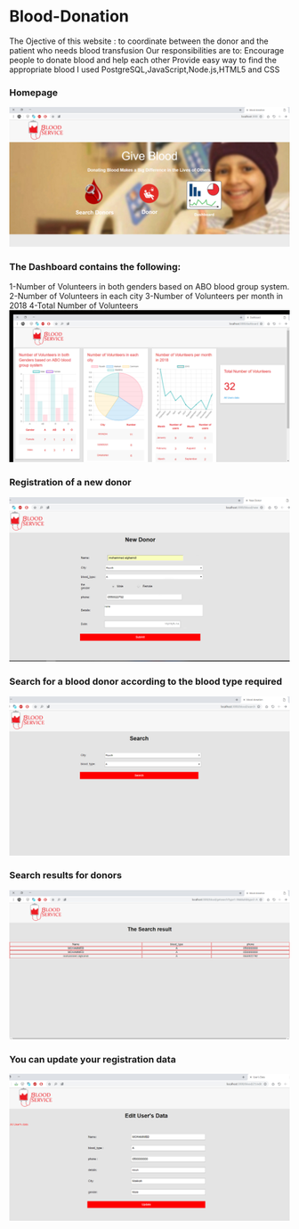 # Blood-Donation

The Ojective of this website : to coordinate between the donor and the patient who needs blood transfusion
Our responsibilities are to: Encourage people to donate blood and help each other Provide easy way to find the appropriate blood
I used PostgreSQL,JavaScript,Node.js,HTML5 and CSS 

### Homepage
![](./image_website/1.jpg)


### The Dashboard contains the following: 
 1-Number of Volunteers in both genders based on ABO blood group system.
 2-Number of Volunteers in each city
 3-Number of Volunteers per month in 2018
 4-Total Number of Volunteers 
![](./image_website/2.jpg)

### Registration of a new donor
![](./image_website/3.jpg)

 ### Search for a blood donor according to the blood type required
![](./image_website/4.jpg)

### Search results for donors
![](./image_website/5.jpg)
### You can update your registration data
![](./image_website/8.jpg)
